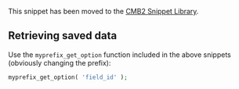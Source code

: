 This snippet has been moved to the [CMB2 Snippet Library](https://github.com/WebDevStudios/CMB2-Snippet-Library/tree/master/options-and-settings-pages).

## Retrieving saved data
Use the `myprefix_get_option` function included in the above snippets (obviously changing the prefix):

```php
myprefix_get_option( 'field_id' );
```
